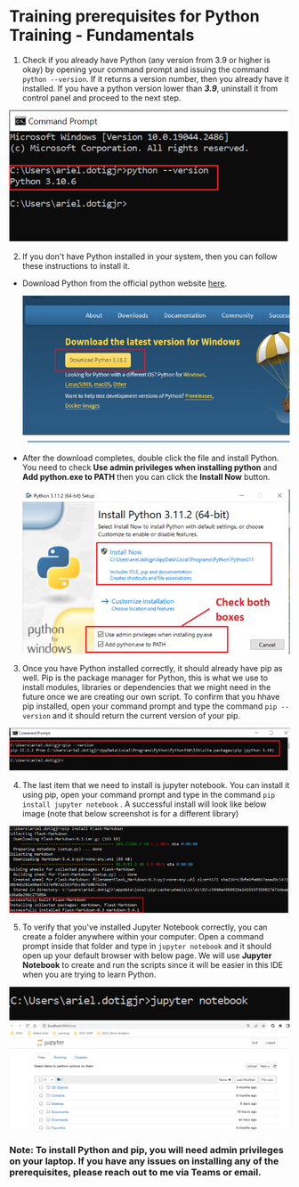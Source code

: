 # Training prerequisites for Python Training - Fundamentals

1.  Check if you already have Python (any version from 3.9 or higher is okay) by opening your command prompt and issuing the command `python --version`. If it returns a version number, then you already have it installed. If you have a python version lower than ***3.9***, uninstall it from control panel and proceed to the next step.

![python_version](python_version.PNG)

2. If you don't have Python installed in your system, then you can follow these instructions to install it. 
- Download Python from the official python website [here](https://www.python.org/downloads/).
    
    ![](python_download.png)

- After the download completes, double click the file and install Python. You need to check **Use admin privileges when installing python** and **Add python.exe to PATH** then you can click the **Install Now** button.

    ![](python_install.png)

3. Once you have Python installed correctly, it should already have pip as well. Pip is the package manager for Python, this is what we use to install modules, libraries or dependencies that we might need in the future once we are creating our own script. To confirm that you hhave pip installed, open your command prompt and type the command `pip --version` and it should return the current version of your pip.

![](pip_version.png)

4. The last item that we need to install is jupyter notebook. You can install it using pip, open your command prompt and type in the command `pip install jupyter notebook` . A successful install will look like below image (note that below screenshot is for a different library)

![](install_jupyter.png)

5. To verify that you've installed Jupyter Notebook correctly, you can create a folder anywhere within your computer. Open a command prompt inside that folder and type in `jupyter notebook` and it should open up your default browser with below page. We will use **Jupyter Notebook** to create and run the scripts since it will be easier in this IDE when you are trying to learn Python.

![](jupyter_notebook_open.PNG)
![](jupyter_notebook_browser.PNG)

### Note: To install Python and pip, you will need admin privileges on your laptop. If you have any issues on installing any of the prerequisites, please reach out to me via Teams or email.
